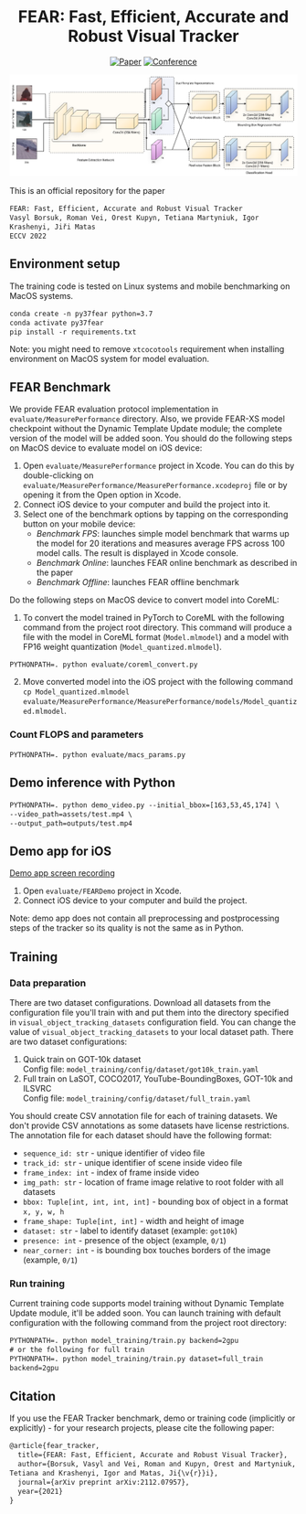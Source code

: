 <div align="center">

# FEAR: Fast, Efficient, Accurate and Robust Visual Tracker
[![Paper](https://img.shields.io/badge/arXiv-2112.07957-brightgreen)](https://arxiv.org/abs/2112.07957)
[![Conference](https://img.shields.io/badge/ECCV-2022-blue)](https://eccv2022.ecva.net/)

</div>

![FEAR architecture](./docs/architecture.png)

This is an official repository for the paper
```
FEAR: Fast, Efficient, Accurate and Robust Visual Tracker
Vasyl Borsuk, Roman Vei, Orest Kupyn, Tetiana Martyniuk, Igor Krashenyi, Jiři Matas
ECCV 2022
```

## Environment setup
The training code is tested on Linux systems and mobile benchmarking on MacOS systems.
```shell
conda create -n py37fear python=3.7
conda activate py37fear
pip install -r requirements.txt
```
Note: you might need to remove `xtcocotools` requirement when installing environment on MacOS system for model evaluation.

## FEAR Benchmark
We provide FEAR evaluation protocol implementation in `evaluate/MeasurePerformance` directory. 
Also, we provide FEAR-XS model checkpoint without the Dynamic Template Update module; the complete version of the model will be added soon.
You should do the following steps on MacOS device to evaluate model on iOS device:
1. Open `evaluate/MeasurePerformance` project in Xcode. 
You can do this by double-clicking on `evaluate/MeasurePerformance/MeasurePerformance.xcodeproj` file or by opening it from the Open option in Xcode. 
2. Connect iOS device to your computer and build the project into it. 
3. Select one of the benchmark options by tapping on the corresponding button on your mobile device:
   - _Benchmark FPS_: launches simple model benchmark that warms up the model for 20 iterations and measures average FPS across 100 model calls. The result is displayed in Xcode console.
   - _Benchmark Online_: launches FEAR online benchmark as described in the paper
   - _Benchmark Offline_: launches FEAR offline benchmark

Do the following steps on MacOS device to convert model into CoreML:
1. To convert the model trained in PyTorch to CoreML with the following command from the project root directory.
This command will produce a file with the model in CoreML format (`Model.mlmodel`) and a model with FP16 weight quantization (`Model_quantized.mlmodel`).
 ```shell
 PYTHONPATH=. python evaluate/coreml_convert.py
 ```
2. Move converted model into the iOS project with the following command `cp Model_quantized.mlmodel evaluate/MeasurePerformance/MeasurePerformance/models/Model_quantized.mlmodel`.

### Count FLOPS and parameters
```shell
PYTHONPATH=. python evaluate/macs_params.py
```

## Demo inference with Python
```shell
PYTHONPATH=. python demo_video.py --initial_bbox=[163,53,45,174] \
--video_path=assets/test.mp4 \
--output_path=outputs/test.mp4
```
## Demo app for iOS

[Demo app screen recording](https://user-images.githubusercontent.com/24678253/179550055-689ee927-ff22-4c19-8087-539623cb1c2c.mp4)

1. Open `evaluate/FEARDemo` project in Xcode.
2. Connect iOS device to your computer and build the project.

Note: demo app does not contain all preprocessing and postprocessing steps of the tracker so its quality is not the same as in Python.

## Training
### Data preparation
There are two dataset configurations. 
Download all datasets from the configuration file you'll train with and put them into the directory specified in `visual_object_tracking_datasets` configuration field.
You can change the value of `visual_object_tracking_datasets` to your local dataset path.
There are two dataset configurations:
1. Quick train on GOT-10k dataset <br />
   Config file: `model_training/config/dataset/got10k_train.yaml`
2. Full train on LaSOT, COCO2017, YouTube-BoundingBoxes, GOT-10k and ILSVRC <br />
   Config file: `model_training/config/dataset/full_train.yaml`

You should create CSV annotation file for each of training datasets.
We don't provide CSV annotations as some datasets have license restrictions.
The annotation file for each dataset should have the following format:
- `sequence_id: str` - unique identifier of video file
- `track_id: str` - unique identifier of scene inside video file
- `frame_index: int` - index of frame inside video
- `img_path: str` - location of frame image relative to root folder with all datasets
- `bbox: Tuple[int, int, int, int]` - bounding box of object in a format `x, y, w, h`
- `frame_shape: Tuple[int, int]` - width and height of image
- `dataset: str` - label to identify dataset (example: `got10k`)
- `presence: int` - presence of the object (example, `0/1`)
- `near_corner: int` - is bounding box touches borders of the image (example, `0/1`)

### Run training
Current training code supports model training without Dynamic Template Update module, it'll be added soon.
You can launch training with default configuration with the following command from the project root directory:
```shell
PYTHONPATH=. python model_training/train.py backend=2gpu
# or the following for full train
PYTHONPATH=. python model_training/train.py dataset=full_train backend=2gpu
```

## Citation

If you use the FEAR Tracker benchmark, demo or training code (implicitly or explicitly) - for your research projects, please cite the following paper:

```
@article{fear_tracker,
  title={FEAR: Fast, Efficient, Accurate and Robust Visual Tracker},
  author={Borsuk, Vasyl and Vei, Roman and Kupyn, Orest and Martyniuk, Tetiana and Krashenyi, Igor and Matas, Ji{\v{r}}i},
  journal={arXiv preprint arXiv:2112.07957},
  year={2021}
}
```
